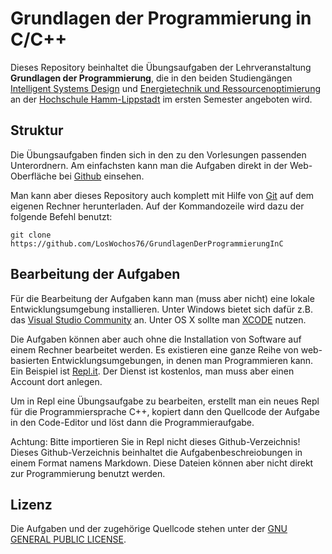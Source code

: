 # Grundlagen der Programmierung in C/C++

Dieses Repository beinhaltet die Übungsaufgaben der Lehrveranstaltung
**Grundlagen der Programmierung**, die in den beiden Studiengängen 
[Intelligent Systems Design](https://www.hshl.de/studieren/studiengaenge/bachelorstudiengaenge/intelligent-systems-design/)
und [Energietechnik und Ressourcenoptimierung](https://www.hshl.de/studieren/studiengaenge/bachelorstudiengaenge/energietechnik-und-ressourcenoptimierung/) an der
[Hochschule Hamm-Lippstadt](https://www.hshl.de/) im ersten Semester angeboten wird.

## Struktur
Die Übungsaufgaben finden sich in den zu den Vorlesungen passenden Unterordnern.
Am einfachsten kann man die Aufgaben direkt in der Web-Oberfläche 
bei [Github](https://github.com/LosWochos76/GrundlagenDerProgrammierungInC) einsehen.

Man kann aber dieses Repository auch komplett mit Hilfe von [Git](https://git-scm.com/) auf dem
eigenen Rechner herunterladen. Auf der Kommandozeile wird dazu der folgende Befehl benutzt:

```console
git clone https://github.com/LosWochos76/GrundlagenDerProgrammierungInC
```
## Bearbeitung der Aufgaben

Für die Bearbeitung der Aufgaben kann man (muss aber nicht) eine lokale Entwicklungsumgebung installieren.
Unter Windows bietet sich dafür z.B. das [Visual Studio Community](https://visualstudio.microsoft.com/de/vs/community/) an.
Unter OS X sollte man [XCODE](https://apps.apple.com/de/app/xcode/id497799835?mt=12) nutzen.

Die Aufgaben können aber auch ohne die Installation von Software auf einem Rechner bearbeitet werden. Es existieren eine ganze Reihe von web-basierten Entwicklungsumgebungen, in denen man Programmieren kann. Ein Beispiel ist [Repl.it](https://repl.it/). Der Dienst ist kostenlos, man muss aber einen Account dort anlegen.

Um in Repl eine Übungsaufgabe zu bearbeiten, erstellt man ein neues Repl für die Programmiersprache C++, kopiert dann den Quellcode der Aufgabe in den Code-Editor und
löst dann die Programmieraufgabe. 

Achtung: Bitte importieren Sie in Repl nicht dieses Github-Verzeichnis! Dieses Github-Verzeichnis beinhaltet die Aufgabenbeschreiobungen in einem Format namens Markdown.
Diese Dateien können aber nicht direkt zur Programmierung benutzt werden.

## Lizenz
Die Aufgaben und der zugehörige Quellcode stehen unter der [GNU GENERAL PUBLIC LICENSE](LICENSE).
